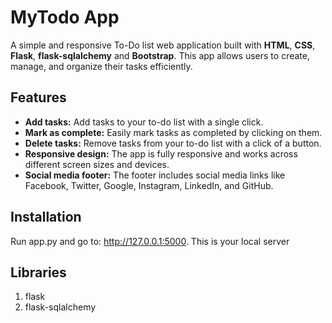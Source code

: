 # MyTodo App

A simple and responsive To-Do list web application built with **HTML**, **CSS**, **Flask**, **flask-sqlalchemy** and **Bootstrap**. This app allows users to create, manage, and organize their tasks efficiently.

## Features

- **Add tasks:** Add tasks to your to-do list with a single click.
- **Mark as complete:** Easily mark tasks as completed by clicking on them.
- **Delete tasks:** Remove tasks from your to-do list with a click of a button.
- **Responsive design:** The app is fully responsive and works across different screen sizes and devices.
- **Social media footer:** The footer includes social media links like Facebook, Twitter, Google, Instagram, LinkedIn, and GitHub.

## Installation

Run app.py and go to: http://127.0.0.1:5000. This is your local server

## Libraries
1. flask
2. flask-sqlalchemy